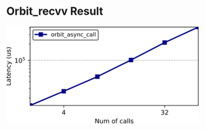 # Orbit_recvv Result
![Figure 1. orbit_recvv performance related to the number of orbit calls](/orbit_recvv/async.png)

